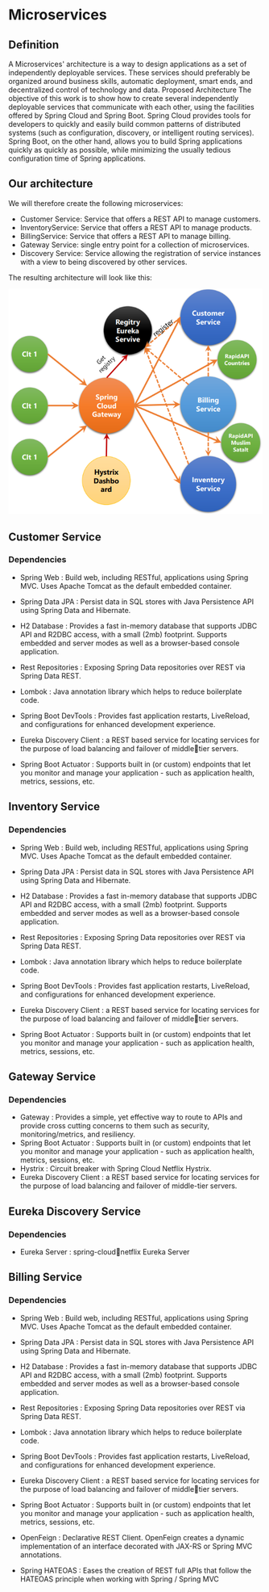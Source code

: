 # Microservices 
## Definition
A Microservices' architecture is a way to design applications as a set of independently deployable services. These services should preferably be organized around business skills, automatic deployment, smart ends, and decentralized control of technology and data.
Proposed Architecture
The objective of this work is to show how to create several independently deployable services that communicate with each other, using the facilities offered by Spring Cloud and Spring Boot. Spring Cloud provides tools for developers to quickly and easily build common patterns of distributed systems (such as configuration, discovery, or intelligent routing services). Spring Boot, on the other hand, allows you to build Spring applications quickly as quickly as possible, while minimizing the usually tedious configuration time of Spring applications.
## Our architecture
We will therefore create the following microservices:

* Customer Service: Service that offers a REST API to manage customers.
* InventoryService: Service that offers a REST API to manage products.
* BillingService: Service that offers a REST API to manage billing.
* Gateway Service: single entry point for a collection of microservices.
* Discovery Service: Service allowing the registration of service instances with a view to being discovered by other services.

The resulting architecture will look like this:

![architecture micro-services](./images/archi.png)

## Customer Service
### Dependencies
* Spring Web : Build web, including RESTful, applications using
Spring MVC. Uses Apache Tomcat as the default embedded container.

* Spring Data JPA : Persist data in SQL stores with Java Persistence
API using Spring Data and Hibernate.

* H2 Database : Provides a fast in-memory database that supports JDBC
API and R2DBC access, with a small (2mb) footprint. Supports
embedded and server modes as well as a browser-based console
application.

* Rest Repositories : Exposing Spring Data repositories over REST via
Spring Data REST.

* Lombok : Java annotation library which helps to reduce boilerplate
code.

* Spring Boot DevTools : Provides fast application restarts,
LiveReload, and configurations for enhanced development experience.

* Eureka Discovery Client : a REST based service for locating
services for the purpose of load balancing and failover of middletier servers.

* Spring Boot Actuator : Supports built in (or custom) endpoints that
let you monitor and manage your application - such as application
health, metrics, sessions, etc.

## Inventory Service
### Dependencies

* Spring Web : Build web, including RESTful, applications using
  Spring MVC. Uses Apache Tomcat as the default embedded container.

* Spring Data JPA : Persist data in SQL stores with Java Persistence
  API using Spring Data and Hibernate.

* H2 Database : Provides a fast in-memory database that supports JDBC
  API and R2DBC access, with a small (2mb) footprint. Supports
  embedded and server modes as well as a browser-based console
  application.

* Rest Repositories : Exposing Spring Data repositories over REST via
  Spring Data REST.

* Lombok : Java annotation library which helps to reduce boilerplate
  code.

* Spring Boot DevTools : Provides fast application restarts,
  LiveReload, and configurations for enhanced development experience.

* Eureka Discovery Client : a REST based service for locating
  services for the purpose of load balancing and failover of middletier servers.

* Spring Boot Actuator : Supports built in (or custom) endpoints that
  let you monitor and manage your application - such as application
  health, metrics, sessions, etc.

## Gateway Service
### Dependencies
* Gateway : Provides a simple, yet effective way
to route to APIs and provide cross cutting
concerns to them such as security,
monitoring/metrics, and resiliency.
* Spring Boot Actuator : Supports built in (or
custom) endpoints that let you monitor and
manage your application - such as application
health, metrics, sessions, etc.
* Hystrix : Circuit breaker with Spring Cloud
Netflix Hystrix.
* Eureka Discovery Client : a REST based service
for locating services for the purpose of load
balancing and failover of middle-tier servers.

## Eureka Discovery Service
### Dependencies
* Eureka Server : spring-cloudnetflix Eureka Server

## Billing Service
### Dependencies

* Spring Web : Build web, including RESTful, applications using
  Spring MVC. Uses Apache Tomcat as the default embedded container.

* Spring Data JPA : Persist data in SQL stores with Java Persistence
  API using Spring Data and Hibernate.

* H2 Database : Provides a fast in-memory database that supports JDBC
  API and R2DBC access, with a small (2mb) footprint. Supports
  embedded and server modes as well as a browser-based console
  application.

* Rest Repositories : Exposing Spring Data repositories over REST via
  Spring Data REST.

* Lombok : Java annotation library which helps to reduce boilerplate
  code.

* Spring Boot DevTools : Provides fast application restarts,
  LiveReload, and configurations for enhanced development experience.

* Eureka Discovery Client : a REST based service for locating
  services for the purpose of load balancing and failover of middletier servers.

* Spring Boot Actuator : Supports built in (or custom) endpoints that
  let you monitor and manage your application - such as application
  health, metrics, sessions, etc.
* OpenFeign : Declarative REST Client. OpenFeign creates a dynamic
  implementation of an interface decorated with JAX-RS or Spring MVC
  annotations.
* Spring HATEOAS : Eases the creation of REST full APIs that follow the
  HATEOAS principle when working with Spring / Spring MVC
